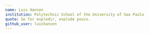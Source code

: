 ```yaml
---
name: Luis Hansen
institution: Polytechnic School of the University of Sao Paulo
quote: Se for explodir, explode pouco.
github_user: luishansen
---
```


